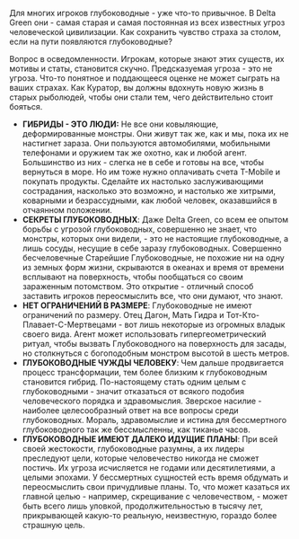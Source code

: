 Для многих игроков глубоководные - уже что-то привычное. В Delta Green они - самая старая и самая постоянная из всех известных угроз человеческой цивилизации. Как сохранить чувство страха за столом, если на пути появляются глубоководные?

Вопрос в осведомленности. Игрокам, которые знают этих существ, их мотивы и статы, становится скучно. Предсказуемая угроза - это не угроза. Что-то понятное и поддающееся оценке не может сыграть на ваших страхах. Как Куратор, вы должны вдохнуть новую жизнь в старых рыболюдей, чтобы они стали тем, чего действительно стоит бояться.

- **ГИБРИДЫ - ЭТО ЛЮДИ:** Не все они ковыляющие, деформированные монстры. Они живут так же, как и мы, пока их не настигнет зараза. Они пользуются автомобилями, мобильными телефонами и оружием так же охотно, как и любой агент. Большинство из них - слегка не в себе и готовы на все, чтобы вернуться в море. Но им тоже нужно оплачивать счета T-Mobile и покупать продукты. Сделайте их настолько заслуживающими сострадания, насколько это возможно, и настолько же хитрыми, коварными и безрассудными, как любой человек, оказавшийся в отчаянном положении.
- **СЕКРЕТЫ ГЛУБОКОВОДНЫХ**: Даже Delta Green, со всем ее опытом борьбы с угрозой глубоководных, совершенно не знает, что монстры, которых они видели, - это не настоящие глубоководные, а лишь сосуды, несущие в себе заразу глубоководных. Совершенно бесчеловечные Старейшие Глубоководные, не похожие ни на одну из земных форм жизни, скрываются в океанах и время от времени всплывают на поверхность, чтобы пообщаться со своим зараженным потомством. Это открытие - отличный способ заставить игроков переосмыслить все, что они думают, что знают.
- **НЕТ ОГРАНИЧЕНИЙ В РАЗМЕРЕ**: Глубоководные не имеют ограничений по размеру. Отец Дагон, Мать Гидра и Тот-Кто-Плавает-С-Мертвецами - вот лишь некоторые из огромных владык своего вида. Агент может использовать гипергеометрический ритуал, чтобы вызвать Глубоководного на поверхность для засады, но столкнуться с богоподобным монстром высотой в шесть метров.
- **ГЛУБОКОВОДНЫЕ ЧУЖДЫ ЧЕЛОВЕКУ**: Чем дальше продвигается процесс трансформации, тем более близким к глубоководным становится гибрид. По-настоящему стать одним целым с глубоководными - значит отказаться от всякого подобия человеческого порядка и здравомыслия. Зверское насилие - наиболее целесообразный ответ на все вопросы среди глубоководных. Мораль, здравомыслие и истина для бессмертного глубоководного так же бессмысленны, как тиканье часов.
- **ГЛУБОКОВОДНЫЕ ИМЕЮТ ДАЛЕКО ИДУЩИЕ ПЛАНЫ**: При всей своей жестокости, глубоководные разумны, а их лидеры преследуют цели, которые человечество никогда не сможет постичь. Их угроза исчисляется не годами или десятилетиями, а целыми эпохами. У бессмертных сущностей есть время обдумать и переосмыслить свои причудливые планы. То, что может казаться их главной целью - например, скрещивание с человечеством, - может быть всего лишь уловкой, продолжительностью в тысячу лет, прикрывающей какую-то реальную, неизвестную, гораздо более страшную цель.